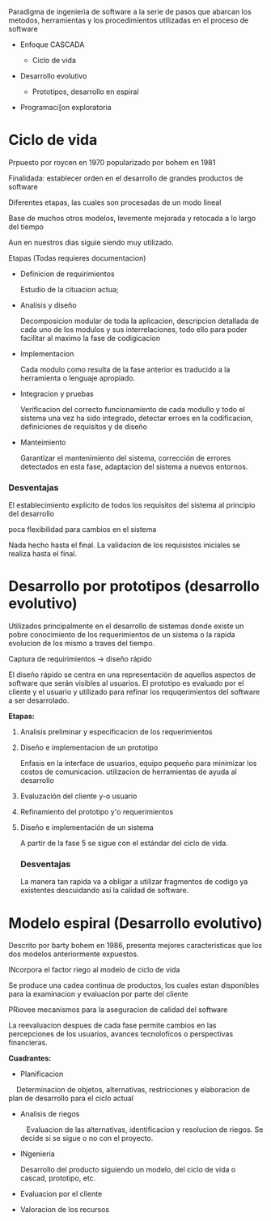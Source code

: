 Paradigma de ingenieria de software a la serie de pasos que abarcan los metodos, herramientas y los procedimientos utilizadas en el proceso de software

- Enfoque CASCADA
  
  - Ciclo de vida

- Desarrollo evolutivo
  
  - Prototipos, desarrollo en espiral

- Programaci[on exploratoria

# Ciclo de vida

Prpuesto por roycen en 1970 popularizado por bohem en 1981

Finalidada: establecer orden en el desarrollo de grandes productos de software

Diferentes etapas, las cuales son procesadas de un modo lineal

Base de muchos otros modelos, levemente mejorada y retocada a lo largo del tiempo

Aun en nuestros dias siguie siendo muy utilizado.

Etapas (Todas requieres documentacion)

- Definicion de requirimientos
  
  Estudio de la cituacion actua;

- Analisis y diseño
  
  Decomposicion modular de toda la aplicacion, descripcion detallada de cada uno de los modulos y sus interrelaciones, todo ello para poder facilitar al maximo la fase de codigicacion

- Implementacion
  
  Cada modulo como resulta de la fase anterior es traducido  a la herramienta o lenguaje apropiado.

- Integracion y pruebas
  
  Verificacion del correcto funcionamiento de cada modullo y todo el sistema una vez ha sido integrado, detectar erroes en la codificacion, definiciones de requisitos y de diseño

- Manteimiento
  
  Garantizar el mantenimiento del sistema, corrección de errores detectados en esta fase, adaptacion del sistema a nuevos entornos.



### Desventajas

El establecimiento explicito de todos los requisitos del sistema al principio del desarrollo

poca flexibilidad para cambios en el sistema

Nada hecho hasta el final. La validacion de los requisistos iniciales se realiza hasta el final.



# Desarrollo por prototipos (desarrollo evolutivo)

Utilizados principalmente en el desarrollo de sistemas donde existe un pobre conocimiento de los requerimientos de un sistema o la rapida evolucion de los mismo a traves del tiempo.

Captura de requirimientos -> diseño rápido

El diseño rápido se centra en una representación de aquellos aspectos de software que serán visibles al usuarios. El prototipo es evaluado por el cliente y el usuario y utilizado para refinar los requqerimientos del software a ser desarrolado.

**Etapas:**

1. Analisis preliminar y especificacion de los requerimientos

2. Diseño e implementacion de un prototipo
   
   Enfasis en la interface de usuarios, equipo pequeño para minimizar los costos de comunicacion. utilizacion de herramientas de ayuda al desarrollo

3. Evaluzación del cliente y-o usuario

4. Refinamiento del prototipo y'o requerimientos

5. Diseño e implementación de un sistema
   
    A partir de la fase 5 se sigue con el estándar del ciclo de vida.
   
   ### Desventajas
   
   La manera tan rapida va a obligar a utilizar fragmentos de codigo ya existentes descuidando así la calidad de software.



# Modelo espiral (Desarrollo evolutivo)

Descrito por barty bohem en 1986, presenta mejores caracteristicas que los dos modelos anteriormente expuestos.

INcorpora el factor riego al modelo de ciclo de vida

Se produce una cadea continua de productos, los cuales estan disponibles para la examinacion y evaluacion por parte del cliente

PRiovee mecanismos para la aseguracion de calidad del software

La reevaluacion despues de cada fase permite cambios en las percepciones de los usuarios, avances tecnoloficos o perspectivas financieras.



**Cuadrantes:**

- Planificacion

    Determinacion de objetos, alternativas, restricciones y elaboracion de plan de desarrollo para el ciclo actual

- Analisis de riegos
  
     Evaluacion de las alternativas, identificacion y resolucion de riegos. Se decide si se sigue o no con el proyecto.

- INgenieria
  
  Desarrollo del producto siguiendo un modelo, del ciclo de vida o cascad, prototipo, etc.

- Evaluacion por el cliente

- Valoracion de los recursos    
